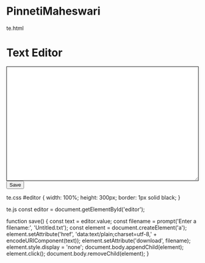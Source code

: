 # PinnetiMaheswari
te.html
<!DOCTYPE html>
<html>
  <head>
    <meta charset="UTF-8">
    <title>Text Editor</title>
    <style>
      #editor {
        width: 100%;
        height: 300px;
        border: 1px solid black;
      }
    </style>
  </head>
  <body>
    <h1>Text Editor</h1>
    <textarea id="editor"></textarea>
    <button onclick="save()">Save</button>
    <script src="TE.js"></script>
  </body>
</html>

te.css
#editor {
  width: 100%;
  height: 300px;
  border: 1px solid black;
}

te.js
const editor = document.getElementById('editor');

function save() {
  const text = editor.value;
  const filename = prompt('Enter a filename:', 'Untitled.txt');
  const element = document.createElement('a');
  element.setAttribute('href', 'data:text/plain;charset=utf-8,' + encodeURIComponent(text));
  element.setAttribute('download', filename);
  element.style.display = 'none';
  document.body.appendChild(element);
  element.click();
  document.body.removeChild(element);
}
